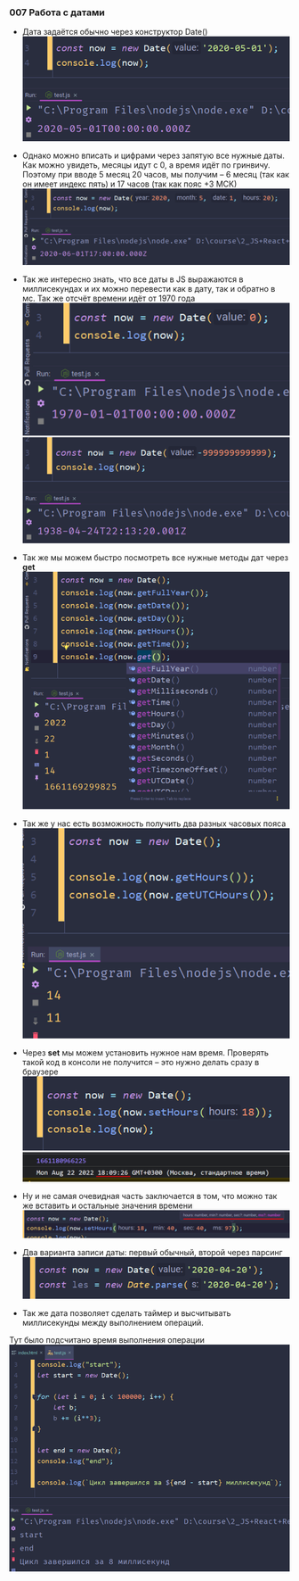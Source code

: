 ### **007 Работа с датами**

- Дата задаётся обычно через конструктор Date()
![](../_png/Pasted%20image%2020220909165150.png)
- Однако можно вписать и цифрами через запятую все нужные даты. Как можно увидеть, месяцы идут с 0, а время идёт по гринвичу. Поэтому при вводе 5 месяц 20 часов, мы получим – 6 месяц (так как он имеет индекс пять) и 17 часов (так как пояс +3 МСК)
![](../_png/Pasted%20image%2020220909165155.png)
- Так же интересно знать, что все даты в JS выражаются в миллисекундах и их можно перевести как в дату, так и обратно в мс. Так же отсчёт времени идёт от 1970 года
![](../_png/Pasted%20image%2020220909165159.png)
![](../_png/Pasted%20image%2020220909165203.png)
- Так же мы можем быстро посмотреть все нужные методы дат через **get**
![](../_png/Pasted%20image%2020220909165208.png)
- Так же у нас есть возможность получить два разных часовых пояса
![](../_png/Pasted%20image%2020220909165215.png)
- Через **set** мы можем установить нужное нам время. Проверять такой код в консоли не получится – это нужно делать сразу в браузере
![](../_png/Pasted%20image%2020220909165219.png)
![](../_png/Pasted%20image%2020220909165224.png)

- Ну и не самая очевидная часть заключается в том, что можно так же вставить и остальные значения времени
![](../_png/Pasted%20image%2020220909165231.png)
- Два варианта записи даты: первый обычный, второй через парсинг
![](../_png/Pasted%20image%2020220909165235.png)
- Так же дата позволяет сделать таймер и высчитывать миллисекунды между выполнением операций.

Тут было подсчитано время выполнения операции
![](../_png/Pasted%20image%2020220909165241.png)